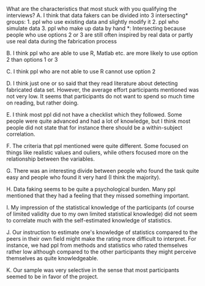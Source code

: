 What are the characteristics that most stuck with you qualifying the interviews?
A. I think that data fakers can be divided into 3 intersecting* groups: 
	1. ppl who use existing data and slightly modify it
	2. ppl who simulate data
	3. ppl who make up data by hand
	*: Intersecting because people who use options 2 or 3 are still often inspired by real data or partly use real data during the fabrication process

B. I think ppl who are able to use R, Matlab etc. are more likely to use option 2 than options 1 or 3

C. I think ppl who are not able to use R cannot use option 2

D. I think just one or so said that they read literature about detecting fabricated data set. However, the average effort participants mentioned was not very low. It seems that participants do not want to spend so much time on reading, but rather doing.

E. I think most ppl did not have a checklist which they followed. Some people were quite advanced and had a lot of knowledge, but I think most people did not state that for instance there should be a within-subject correlation.

F. The criteria that ppl mentioned were quite different. Some focused on things like realistic values and ouliers, while others focused more on the relationship between the variables.

G. There was an interesting divide between people who found the task quite easy and people who found it very hard (I think the majority).

H. Data faking seems to be quite a psychological burden. Many ppl mentioned that they had a feeling that they missed something important.

I. My impression of the statistical knowledge of the participants (of course of limited validity due to my own limited statistical knowledge) did not seem to correlate much with the self-estimated knowledge of statistics.

J. Our instruction to estimate one's knowledge of statistics compared to the peers in their own field might make the rating more difficult to interpret. For instance, we had ppl from methods and statistics who rated themselves rather low although compared to the other participants they might perceive themselves as quite knowledgeable.

K. Our sample was very selective in the sense that most participants seemed to be in favor of the project.
